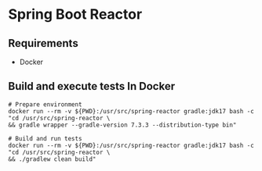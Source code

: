 # Spring Boot Reactor

## Requirements
- Docker

## Build and execute tests In Docker

```
# Prepare environment
docker run --rm -v ${PWD}:/usr/src/spring-reactor gradle:jdk17 bash -c "cd /usr/src/spring-reactor \
&& gradle wrapper --gradle-version 7.3.3 --distribution-type bin"

# Build and run tests 
docker run --rm -v ${PWD}:/usr/src/spring-reactor gradle:jdk17 bash -c "cd /usr/src/spring-reactor \
&& ./gradlew clean build"
```